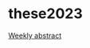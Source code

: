 # these2023

[Weekly abstract](https://github.com/flecourtier/these2023/blob/main/docs/weekly_abstract/weekly_abstract.pdf)
